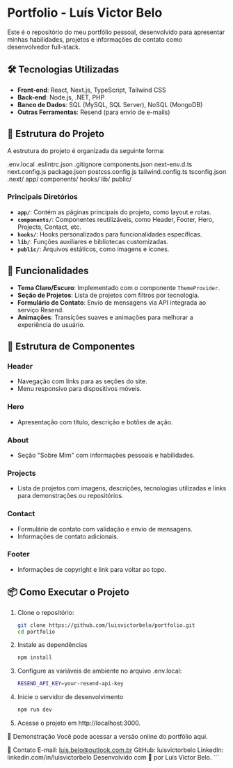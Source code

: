 # Portfolio - Luís Victor Belo

Este é o repositório do meu portfólio pessoal, desenvolvido para apresentar minhas habilidades, projetos e informações de contato como desenvolvedor full-stack.

## 🛠️ Tecnologias Utilizadas

- **Front-end**: React, Next.js, TypeScript, Tailwind CSS
- **Back-end**: Node.js, .NET, PHP
- **Banco de Dados**: SQL (MySQL, SQL Server), NoSQL (MongoDB)
- **Outras Ferramentas**: Resend (para envio de e-mails)

## 📂 Estrutura do Projeto

A estrutura do projeto é organizada da seguinte forma:

.env.local .eslintrc.json .gitignore components.json next-env.d.ts next.config.js package.json postcss.config.js tailwind.config.ts tsconfig.json .next/ app/ components/ hooks/ lib/ public/


### Principais Diretórios

- **`app/`**: Contém as páginas principais do projeto, como layout e rotas.
- **`components/`**: Componentes reutilizáveis, como Header, Footer, Hero, Projects, Contact, etc.
- **`hooks/`**: Hooks personalizados para funcionalidades específicas.
- **`lib/`**: Funções auxiliares e bibliotecas customizadas.
- **`public/`**: Arquivos estáticos, como imagens e ícones.

## 🚀 Funcionalidades

- **Tema Claro/Escuro**: Implementado com o componente `ThemeProvider`.
- **Seção de Projetos**: Lista de projetos com filtros por tecnologia.
- **Formulário de Contato**: Envio de mensagens via API integrada ao serviço Resend.
- **Animações**: Transições suaves e animações para melhorar a experiência do usuário.

## 📄 Estrutura de Componentes

### Header
- Navegação com links para as seções do site.
- Menu responsivo para dispositivos móveis.

### Hero
- Apresentação com título, descrição e botões de ação.

### About
- Seção "Sobre Mim" com informações pessoais e habilidades.

### Projects
- Lista de projetos com imagens, descrições, tecnologias utilizadas e links para demonstrações ou repositórios.

### Contact
- Formulário de contato com validação e envio de mensagens.
- Informações de contato adicionais.

### Footer
- Informações de copyright e link para voltar ao topo.

## 📦 Como Executar o Projeto

1. Clone o repositório:
   ```bash
   git clone https://github.com/luisvictorbelo/portfolio.git
   cd portfolio

2. Instale as dependências
    ```bash
    npm install

3. Configure as variáveis de ambiente no arquivo .env.local:
    ```bash
    RESEND_API_KEY=your-resend-api-key

4. Inicie o servidor de desenvolvimento
    ```bash
    npm run dev

5. Acesse o projeto em http://localhost:3000.

🌟 Demonstração
Você pode acessar a versão online do portfólio aqui.

📧 Contato
E-mail: luis.belo@outlook.com.br
GitHub: luisvictorbelo
LinkedIn: linkedin.com/in/luisvictorbelo
Desenvolvido com 💜 por Luís Victor Belo. ```

